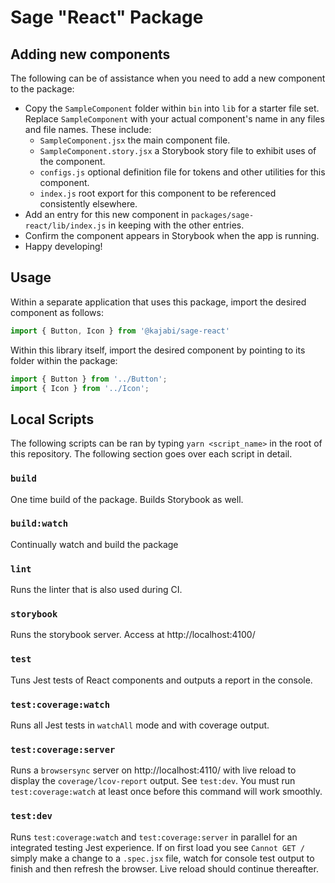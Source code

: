 # Sage "React" Package

## Adding new components

The following can be of assistance when you need to add a new component to the package:

- Copy the `SampleComponent` folder within `bin` into `lib` for a starter file set. Replace `SampleComponent` with your actual component's name in any files and file names. These include:
  - `SampleComponent.jsx` the main component file.
  - `SampleComponent.story.jsx` a Storybook story file to exhibit uses of the component. 
  - `configs.js` optional definition file for tokens and other utilities for this component.
  - `index.js` root export for this component to be referenced consistently elsewhere.
- Add an entry for this new component in `packages/sage-react/lib/index.js` in keeping with the other entries.
- Confirm the component appears in Storybook when the app is running.
- Happy developing!

## Usage

Within a separate application that uses this package, import the desired component as follows:

```js
import { Button, Icon } from '@kajabi/sage-react'
```

Within this library itself, import the desired component by pointing to its folder within the package:

```js
import { Button } from '../Button';
import { Icon } from '../Icon';
```

## Local Scripts

The following scripts can be ran by typing `yarn <script_name>` in the root of this repository. The following section goes over each script in detail.

### `build`

One time build of the package. Builds Storybook as well.

### `build:watch`

Continually watch and build the package

### `lint`

Runs the linter that is also used during CI.

### `storybook`

Runs the storybook server. Access at http://localhost:4100/

### `test`

Tuns Jest tests of React components and outputs a report in the console.

### `test:coverage:watch`

Runs all Jest tests in `watchAll` mode and with coverage output.

### `test:coverage:server`

Runs a `browsersync` server on http://localhost:4110/ with live reload to display the `coverage/lcov-report` output. See `test:dev`. You must run `test:coverage:watch` at least once before this command will work smoothly.

### `test:dev`

Runs `test:coverage:watch` and `test:coverage:server` in parallel for an integrated testing Jest experience. If on first load you see `Cannot GET /` simply make a change to a `.spec.jsx` file, watch for console test output to finish and then refresh the browser. Live reload should continue thereafter.
